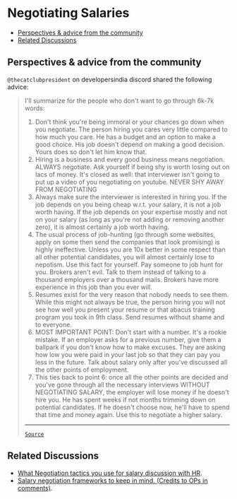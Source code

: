<!-- omit from toc -->
# Negotiating Salaries

- [Perspectives \& advice from the community](#perspectives--advice-from-the-community)
- [Related Discussions](#related-discussions)

## Perspectives & advice from the community

`@thecatclubpresident` on developersindia discord shared the following advice:

<blockquote>

I'll summarize for the people who don't want to go through 6k-7k words:

1. Don't think you're being immoral or your chances go down when you negotiate.
   The person hiring you cares very little compared to how much you care. He has
   a budget and an option to make a good choice. His job doesn't depend on
   making a good decision. Yours does so don't let him know that.
2. Hiring is a business and every good business means negotiation. ALWAYS
   negotiate. Ask yourself if being shy is worth losing out on lacs of money.
   It's closed as well: that interviewer isn't going to put up a video of you
   negotiating on youtube. NEVER SHY AWAY FROM NEGOTIATING
3. Always make sure the interviewer is interested in hiring you. If the job
   depends on you being cheap w.r.t. your salary, it is not a job worth having.
   If the job depends on your expertise mostly and not on your salary (as long
   as you're not adding or removing another zero), it is almost certainly a job
   worth having.
4. The usual process of job-hunting (go through some websites, apply on some
   then send the companies that look promising) is highly ineffective. Unless
   you are 10x better in some respect than all other potential candidates, you
   will almost certainly lose to nepotism. Use this fact for yourself. Pay
   someone to job hunt for you. Brokers aren't evil. Talk to them instead of
   talking to a thousand employers over a thousand mails. Brokers have more
   experience in this job than you ever will.
5. Resumes exist for the very reason that nobody needs to see them. While this
   might not always be true, the person hiring you will not see how well you
   present your resume or that abacus training program you took in 9th class.
   Send resumes without shame and to everyone.
6. MOST IMPORTANT POINT: Don't start with a number. It's a rookie mistake. If an
   employer asks for a previous number, give them a ballpark if you don't know
   how to make excuses. They are asking how low you were paid in your last job
   so that they can pay you less in the future. Talk about salary only after
   you've discussed all the other points of employment.
7. This ties back to point 6: once all the other points are decided and you've
   gone through all the necessary interviews WITHOUT NEGOTIATING SALARY, the
   employer will lose money if he doesn't hire you. He has spent weeks if not
   months trimming down on potential candidates. If he doesn't choose now, he'll
   have to spend that time and money again. Use this to negotiate a higher
   salary.

---

[`Source`](https://discord.com/channels/669880381649977354/670198758343966740/681394827337662476)

</blockquote>

## Related Discussions

- [What Negotiation tactics you use for salary discussion with HR](https://www.reddit.com/r/developersIndia/comments/1f716gq/what_negotiation_tactics_you_use_for_salary/).
- [Salary negotiation frameworks to keep in mind. (Credits to OPs in comments)](https://www.reddit.com/r/developersIndia/comments/yahbss/salary_negotiation_frameworks_to_keep_in_mind/).
